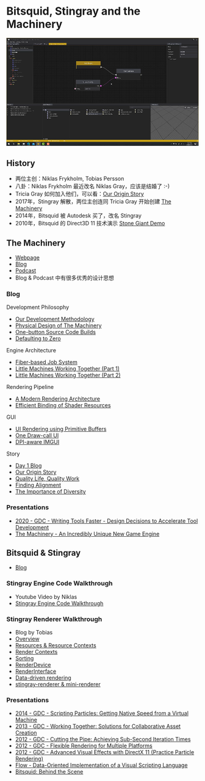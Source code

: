 # Bitsquid, Stingray and the Machinery

![](images/2020_11_02_bitsquid_stingray_and_the_machinery/editor.png)

## History

 * 两位主创：Niklas Frykholm, Tobias Persson
 * 八卦：Niklas Frykholm 最近改名 Niklas Gray，应该是结婚了 :-)
 * Tricia Gray 如何加入他们，可以看：[Our Origin Story][4]
 * 2017年，Stingray 解散，两位主创连同 Tricia Gray 开始创建 [The Machinery][3]
 * 2014年，Bitsquid 被 Autodesk 买了，改名 Stingray
 * 2010年，Bitsquid 的 Direct3D 11 技术演示 [Stone Giant Demo][2]

## The Machinery

 * [Webpage][3]
 * [Blog][6]
 * [Podcast][5]
 * Blog & Podcast 中有很多优秀的设计思想

### Blog

Development Philosophy

 * [Our Development Methodology][27]
 * [Physical Design of The Machinery][26]
 * [One-button Source Code Builds][28]
 * [Defaulting to Zero][42]

Engine Architecture

 * [Fiber-based Job System][29]
 * [Little Machines Working Together (Part 1)][34]
 * [Little Machines Working Together (Part 2)][37]

Rendering Pipeline

 * [A Modern Rendering Architecture][33]
 * [Efficient Binding of Shader Resources][36]

GUI

 * [UI Rendering using Primitive Buffers][38]
 * [One Draw-call UI][40]
 * [DPI-aware IMGUI][41]

Story

 * [Day 1 Blog][30]
 * [Our Origin Story][31]
 * [Quality Life, Quality Work][32]
 * [Finding Alignment][35]
 * [The Importance of Diversity][39]

### Presentations

 * [2020 - GDC - Writing Tools Faster - Design Decisions to Accelerate Tool Development][8]
 * [The Machinery - An Incredibly Unique New Game Engine][25]


## Bitsquid & Stingray

 * [Blog][7]

### Stingray Engine Code Walkthrough

 * Youtube Video by Niklas
 * [Stingray Engine Code Walkthrough][9]

### Stingray Renderer Walkthrough

 * Blog by Tobias
 * [Overview][10]
 * [Resources & Resource Contexts][11]
 * [Render Contexts][12]
 * [Sorting][13]
 * [RenderDevice][14]
 * [RenderInterface][15]
 * [Data-driven rendering][16]
 * [stingray-renderer & mini-renderer][17]

### Presentations

 * [2014 - GDC - Scripting Particles: Getting Native Speed from a Virtual Machine][22]
 * [2013 - GDC - Working Together: Solutions for Collaborative Asset Creation][21]
 * [2012 - GDC - Cutting the Pipe: Achieving Sub-Second Iteration Times][18]
 * [2012 - GDC - Flexible Rendering for Multiple Platforms][19]
 * [2012 - GDC - Advanced Visual Effects with DirectX 11 (Practice Particle Rendering)][23]
 * [Flow - Data-Oriented Implementation of a Visual Scripting Language][20]
 * [Bitsquid: Behind the Scene][24]


[1]:https://en.wikipedia.org/wiki/Bitsquid
[2]:https://www.nvidia.co.uk/coolstuff/demos#!/stone-giant
[3]:https://ourmachinery.com/
[4]:https://ourmachinery.com/post/our-origin-story/
[5]:https://open.spotify.com/show/4Vmkz8eEPZE5Gl8FxFqG3S
[6]:https://ourmachinery.com/post/
[7]:http://bitsquid.blogspot.com/
[8]:https://www.youtube.com/watch?v=yYq_dviv1B0
[9]:https://www.youtube.com/playlist?list=PLUxuJBZBzEdxzVpoBQY9agA8JUgNkeYSV
[10]:http://bitsquid.blogspot.com/2017/02/stingray-renderer-walkthrough-1-overview.html
[11]:http://bitsquid.blogspot.com/2017/02/stingray-renderer-walkthrough-2.html
[12]:http://bitsquid.blogspot.com/2017/02/stingray-renderer-walkthrough-3-render.html
[13]:http://bitsquid.blogspot.com/2017/02/stingray-renderer-walkthrough-4-sorting.html
[14]:http://bitsquid.blogspot.com/2017/02/stingray-renderer-walkthrough-5.html
[15]:http://bitsquid.blogspot.com/2017/02/stingray-renderer-walkthrough-6.html
[16]:http://bitsquid.blogspot.com/2017/03/stingray-renderer-walkthrough-7-data.html
[17]:http://bitsquid.blogspot.com/2017/03/stingray-renderer-walkthrough-8.html
[18]:https://www.gdcvault.com/play/1015558/Cutting-the-Pipe-Achieving-Sub
[19]:https://www.gdcvault.com/play/1015770/Flexible-Rendering-for-Multiple-Platforms
[20]:http://bitsquid.blogspot.com/2011/05/flow-data-oriented-implementation-of.html
[21]:https://www.gdcvault.com/play/1017738/Working-Together-Solutions-for-Collaborative
[22]:https://www.gdcvault.com/play/1020380/Scripting-Particles-Getting-Native-Speed
[23]:https://www.gdcvault.com/play/1015508/Advanced-Visual-Effects-with-DirectX
[24]:https://www.kth.se/social/upload/5289cb3ff276542440dd668c/bitsquid-behind-the-scenes.pdf
[25]:https://www.youtube.com/watch?v=fK8HeXMAziw
[26]:https://ourmachinery.com/post/physical-design/
[27]:https://ourmachinery.com/post/our-development-methodology/
[28]:https://ourmachinery.com/post/one-button-source-code-builds/
[29]:https://ourmachinery.com/post/fiber-based-job-system/
[30]:https://ourmachinery.com/post/day-1-blog/
[31]:https://ourmachinery.com/post/our-origin-story/
[32]:https://ourmachinery.com/post/quality-life-quality-work/
[33]:https://ourmachinery.com/post/a-modern-rendering-architecture/
[34]:https://ourmachinery.com/post/little-machines-working-together-part-1/
[35]:https://ourmachinery.com/post/finding-alignment/
[36]:https://ourmachinery.com/post/efficient-binding-of-shader-resources/
[37]:https://ourmachinery.com/post/little-machines-working-together-part-2/
[38]:https://ourmachinery.com/post/ui-rendering-using-primitive-buffers/
[39]:https://ourmachinery.com/post/the-importance-of-diversity/
[40]:https://ourmachinery.com/post/one-draw-call-ui/
[41]:https://ourmachinery.com/post/dpi-aware-imgui/
[42]:https://ourmachinery.com/post/defaulting-to-zero/
